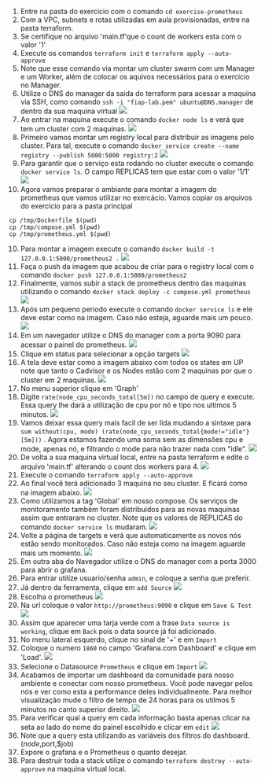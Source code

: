 
1. Entre na pasta do exercicio com o comando `cd exercise-prometheus`
2. Com a VPC, subnets e rotas utilizadas em aula provisionadas, entre na pasta terraform.
3. Se certifique no arquivo 'main.tf'que o count de workers esta com o valor '1'
4. Execute os comandos `terraform init` e `terraform apply --auto-approve`
5. Note que esse comando via montar um cluster swarm com um Manager e um Worker, além de colocar os aquivos necessários para o exercicio no Manager.
6. Utilize o DNS do manager da saida do terraform para acessar a maquina via SSH, como comando `ssh -i "fiap-lab.pem" ubuntu@DNS.manager` de dentro da sua maquina virtual
   ![](img/primeiroApply.png)
7. Ao entrar na maquina execute o comando `docker node ls` e verá que tem um cluster com 2 maquinas.
   ![](img/nodels1.png)
8. Primeiro vamos montar um registry local para distribuir as imagens pelo cluster. Para tal, execute o comando `docker service create --name registry --publish 5000:5000 registry:2`
![](img/registrycreation.png)
8. Para garantir que o serviço esta rodando no cluster execute o comando `docker service ls`. O campo REPLICAS tem que estar com o valor '1/1'
![](img/servicels1.png)   
9. Agora vamos preparar o ambiante para montar a imagem do prometheus que vamos utilizar no exercácio. Vamos copiar os arquivos do exercicio para a pasta principal
``` $bash
cp /tmp/Dockerfile $(pwd) 
cp /tmp/compose.yml $(pwd)
cp /tmp/prometheus.yml $(pwd)
```
10. Para montar a imagem execute o comando `docker build -t 127.0.0.1:5000/prometheus2 .`
![](img/dockerbuild.png)
11. Faça o push da imagem que acabou de criar para o registry local com o comando `docker push 127.0.0.1:5000/prometheus2` 
12. Finalmente, vamos subir a stack de prometheus dentro das maquinas utilizando o comando `docker stack deploy -c compose.yml prometheus`
![](img/stackdeploy1.png)
13. Após um pequeno periodo execute o comando `docker service ls` e ele deve estar como na imagem. Caso não esteja, aguarde mais um pouco.
![](img/servicels2.png)
14. Em um navegador utilize o DNS do manager com a porta 9090 para acessar o painel do prometheus.
![](img/promFirstAccess.png)
15. Clique em status para selecionar a opção targets
![](img/statustargets.png)
16. A tela deve estar como a imagem abaixo com todos os states em UP note que tanto o Cadvisor e os Nodes estão com 2 maquinas por que o cluster em 2 maquinas.
![](img/statusok1.png)
17. No menu superior clique em 'Graph'
18. Digite `rate(node_cpu_seconds_total[5m])` no campo de query e execute. Essa query lhe dará a utilização de cpu por nó e tipo nos ultimos 5 minutos.
![](img/qry1.png)
19. Vamos deixar essa query mais facil de ser lida mudando a sintaxe para `sum without(cpu, mode) (rate(node_cpu_seconds_total{mode!="idle"}[5m]))` . Agora estamos fazendo uma soma sem as dimensões cpu e mode, apenas nó, e filtrando o mode para não trazer nada com "idle".
![](img/qry2.png)
20. De volta a sua maquina virtual local, entre na pasta terraform e edite o arquivo 'main.tf' alterando o count dos workers para 4.
![](img/countedit.png)
21. Execute o comando `terraform apply --auto-approve`
22. Ao final você terá adicionado 3 maquina no seu cluster. E ficará como na imagem abaixo.
![](img/nodels2.png)
23. Como utilizamos a tag 'Global' em nosso compose. Os serviços de monitoramento também foram distribuidos para as novas maquinas assim que entraram no cluster. Note que os valores de REPLICAS do comando `docker service ls` mudaram.
![](img/servicels3.png)
24. Volte a página de targets e verá que automaticamente os novos nós estão sendo monitorados. Caso não esteja como na imagem aguarde mais um momento.
![](img/statustargets2.png)
25. Em outra aba do Navegador utilize o DNS do manager com a porta 3000 para abrir o grafana.
26. Para entrar utilize usuario/senha `admin`, e coloque a senha que preferir.
27. Já dentro da ferramenta, clique em `add Source`
![](img/addsource.png)
28. Escolha o prometheus
![](img/promChoose.png)
29. Na url coloque o valor `http://prometheus:9090` e clique em `Save & Test`
![](img/addsource2.png)
30. Assim que aparecer uma tarja verde com a frase `Data source is working`, clique em `Back` pois o data source já foi adicionado.
31. No menu lateral esquerdo, clique no sinal de '+' e em `Import`
32. Coloque o numero `1860` no campo 'Grafana.com Dashboard' e clique em 'Load'.
![](img/import1.png)
33. Selecione o Datasource `Prometheus` e clique em `Import`
![](img/import2.png)
34. Acabamos de importar um dashboard da comunidade para nosso ambiente e conectar com nosso prometheus.
Você pode navegar pelos nós e ver como esta a performance deles individualmente. Para melhor visualização mude o filtro de tempo de 24 horas para os utilmos 5 minutos no canto superior direito.
![](img/dash1.png)
35. Para verificar qual a query em cada informação basta apenas clicar na seta ao lado do nome do painel escolhido e clicar em `edit`
![](img/dashedit1.png)
36. Note que a query esta utilizando as variáveis dos filtros do dashboard. ($node,$port,$job)
37. Expore o grafana e o Prometheus o quanto desejar.
38. Para destruir toda a stack utilize o comando `terraform destroy --auto-approve` na maquina virtual local.



